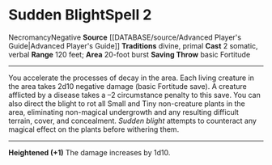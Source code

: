 ﻿---
actions: '[two-actions]'
area: 20-foot burst
component:
- Somatic
- Verbal
heighten: '+1'
heighten_level: 2, 3, 4, 5, 6, 7, 8, 9, 10
id: '720'
level: '2'
name: Sudden Blight
range: 120 feet
rarity: Common
saving_throw: basicFortitude
school: Necromancy
source: '[[DATABASE/source/Advanced Player''s Guide|Advanced Player''s Guide]]'
tradition:
- Divine
- Primal
trait:
- '[[DATABASE/trait/Necromancy|Necromancy]]'
- '[[DATABASE/trait/Negative|Negative]]'
type: Spell

---
# Sudden Blight<span class="item-type">Spell 2</span>

<span class="item-trait">Necromancy</span><span class="item-trait">Negative</span>
**Source** [[DATABASE/source/Advanced Player's Guide|Advanced Player's Guide]] 
**Traditions** divine, primal
**Cast** <span class="action-icon">2</span> somatic, verbal
**Range** 120 feet; **Area** 20-foot burst
**Saving Throw** basic Fortitude

---
You accelerate the processes of decay in the area. Each living creature in the area takes 2d10 negative damage (basic Fortitude save). A creature afflicted by a disease takes a –2 circumstance penalty to this save.
 You can also direct the blight to rot all Small and Tiny non-creature plants in the area, eliminating non-magical undergrowth and any resulting difficult terrain, cover, and concealment. _Sudden blight_ attempts to counteract any magical effect on the plants before withering them.

---
**Heightened (+1)** The damage increases by 1d10.